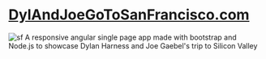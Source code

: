 # [DylAndJoeGoToSanFrancisco.com](http://www.dylandjoegotosanfrancisco.com)
![sf](https://github.com/JoeGaebel/sanfran/blob/master/public/img/bg-main1.jpg)
A responsive angular single page app made with bootstrap and Node.js to showcase Dylan Harness and Joe Gaebel's trip to Silicon Valley
